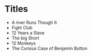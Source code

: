 # Titles

- A river Runs Though It
- Fight Club
- 12 Years a Slave
- The big Short
- 12 Monkeys
- The Curious Case of Benjamin Button
